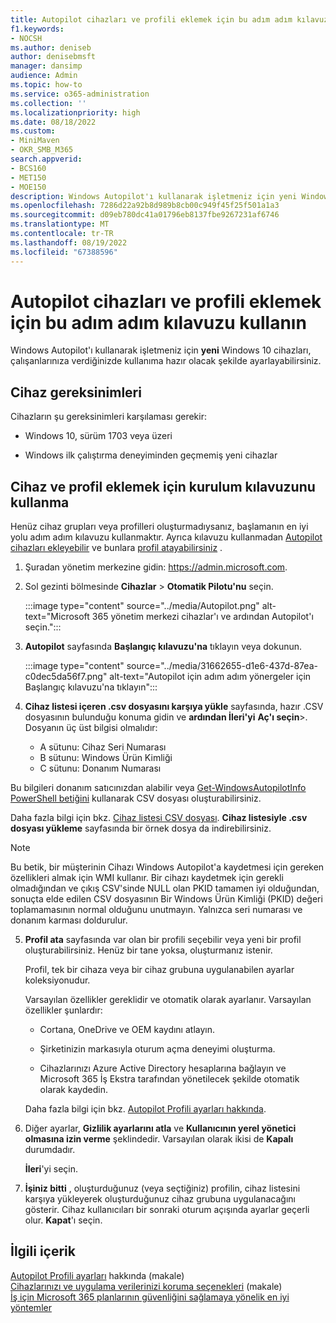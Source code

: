 ```yaml
---
title: Autopilot cihazları ve profili eklemek için bu adım adım kılavuzu kullanın
f1.keywords:
- NOCSH
ms.author: deniseb
author: denisebmsft
manager: dansimp
audience: Admin
ms.topic: how-to
ms.service: o365-administration
ms.collection: ''
ms.localizationpriority: high
ms.date: 08/18/2022
ms.custom:
- MiniMaven
- OKR_SMB_M365
search.appverid:
- BCS160
- MET150
- MOE150
description: Windows Autopilot'ı kullanarak işletmeniz için yeni Windows 10 cihazları çalışanların kullanımına hazır olacak şekilde ayarlamayı öğrenin.
ms.openlocfilehash: 7286d22a92b8d989b8cb00c949f45f25f501a1a3
ms.sourcegitcommit: d09eb780dc41a01796eb8137fbe9267231af6746
ms.translationtype: MT
ms.contentlocale: tr-TR
ms.lasthandoff: 08/19/2022
ms.locfileid: "67388596"
---
```

# <a name="use-this-step-by-step-guide-to-add-autopilot-devices-and-profile"></a>Autopilot cihazları ve profili eklemek için bu adım adım kılavuzu kullanın

Windows Autopilot'ı kullanarak işletmeniz için **yeni** Windows 10 cihazları, çalışanlarınıza verdiğinizde kullanıma hazır olacak şekilde ayarlayabilirsiniz.
  
## <a name="device-requirements"></a>Cihaz gereksinimleri

Cihazların şu gereksinimleri karşılaması gerekir:
  
- Windows 10, sürüm 1703 veya üzeri

- Windows ilk çalıştırma deneyiminden geçmemiş yeni cihazlar

## <a name="use-the-setup-guide-to-add-devices-and-profiles"></a>Cihaz ve profil eklemek için kurulum kılavuzunu kullanma

Henüz cihaz grupları veya profilleri oluşturmadıysanız, başlamanın en iyi yolu adım adım kılavuzu kullanmaktır. Ayrıca kılavuzu kullanmadan [Autopilot cihazları ekleyebilir](m365bp-create-and-edit-Autopilot-devices.md) ve bunlara [profil atayabilirsiniz](../admin/devices/create-and-edit-Autopilot-profiles.md) .
  
1. Şuradan yönetim merkezine gidin: <a href="https://go.microsoft.com/fwlink/p/?linkid=837890" target="_blank">https://admin.microsoft.com</a>.

2. Sol gezinti bölmesinde **Cihazlar** \> **Otomatik Pilotu'nu** seçin.

    :::image type="content" source="../media/Autopilot.png" alt-text="Microsoft 365 yönetim merkezi cihazlar'ı ve ardından Autopilot'ı seçin.":::
  
3. **Autopilot** sayfasında **Başlangıç kılavuzu'na** tıklayın veya dokunun.

    :::image type="content" source="../media/31662655-d1e6-437d-87ea-c0dec5da56f7.png" alt-text="Autopilot için adım adım yönergeler için Başlangıç kılavuzu'na tıklayın":::
  
4. **Cihaz listesi içeren .csv dosyasını karşıya yükle** sayfasında, hazır .CSV dosyasının bulunduğu konuma gidin ve **ardından İleri'yi** **Aç'ı seçin**\>. Dosyanın üç üst bilgisi olmalıdır:

    - A sütunu: Cihaz Seri Numarası
    - B sütunu: Windows Ürün Kimliği
    - C sütunu: Donanım Numarası

Bu bilgileri donanım satıcınızdan alabilir veya [Get-WindowsAutopilotInfo PowerShell betiğini](https://www.powershellgallery.com/packages/Get-WindowsAutopilotInfo) kullanarak CSV dosyası oluşturabilirsiniz.

Daha fazla bilgi için bkz. [Cihaz listesi CSV dosyası](../admin/misc/device-list.md). **Cihaz listesiyle .csv dosyası yükleme** sayfasında bir örnek dosya da indirebilirsiniz.

> [!NOTE]
> Bu betik, bir müşterinin Cihazı Windows Autopilot'a kaydetmesi için gereken özellikleri almak için WMI kullanır. Bir cihazı kaydetmek için gerekli olmadığından ve çıkış CSV'sinde NULL olan PKID tamamen iyi olduğundan, sonuçta elde edilen CSV dosyasının Bir Windows Ürün Kimliği (PKID) değeri toplamamasının normal olduğunu unutmayın. Yalnızca seri numarası ve donanım karması doldurulur.

5. **Profil ata** sayfasında var olan bir profili seçebilir veya yeni bir profil oluşturabilirsiniz. Henüz bir tane yoksa, oluşturmanız istenir.

    Profil, tek bir cihaza veya bir cihaz grubuna uygulanabilen ayarlar koleksiyonudur.

    Varsayılan özellikler gereklidir ve otomatik olarak ayarlanır. Varsayılan özellikler şunlardır:

    - Cortana, OneDrive ve OEM kaydını atlayın.

    - Şirketinizin markasıyla oturum açma deneyimi oluşturma.

    - Cihazlarınızı Azure Active Directory hesaplarına bağlayın ve Microsoft 365 İş Ekstra tarafından yönetilecek şekilde otomatik olarak kaydedin.

    Daha fazla bilgi için bkz. [Autopilot Profili ayarları hakkında](m365bp-Autopilot-profile-settings.md).

6. Diğer ayarlar, **Gizlilik ayarlarını atla** ve **Kullanıcının yerel yönetici olmasına izin verme** şeklindedir. Varsayılan olarak ikisi de **Kapalı** durumdadır.

    **İleri**'yi seçin.

7. **İşiniz bitti** , oluşturduğunuz (veya seçtiğiniz) profilin, cihaz listesini karşıya yükleyerek oluşturduğunuz cihaz grubuna uygulanacağını gösterir. Cihaz kullanıcıları bir sonraki oturum açışında ayarlar geçerli olur. **Kapat**'ı seçin.

## <a name="related-content"></a>İlgili içerik

[Autopilot Profili ayarları](../business-premium/m365bp-Autopilot-profile-settings.md) hakkında (makale)\
[Cihazlarınızı ve uygulama verilerinizi koruma seçenekleri](../admin/basic-mobility-security/choose-between-basic-mobility-and-security-and-intune.md) (makale)\
[İş için Microsoft 365 planlarının güvenliğini sağlamaya yönelik en iyi yöntemler](../admin/security-and-compliance/secure-your-business-data.md)
